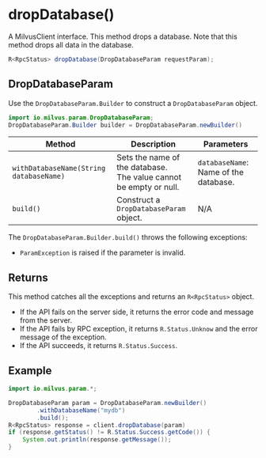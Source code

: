 # dropDatabase()

A MilvusClient interface. This method drops a database. Note that this method drops all data in the database.

```Java
R<RpcStatus> dropDatabase(DropDatabaseParam requestParam);
```

## DropDatabaseParam

Use the `DropDatabaseParam.Builder` to construct a `DropDatabaseParam` object.

```Java
import io.milvus.param.DropDatabaseParam;
DropDatabaseParam.Builder builder = DropDatabaseParam.newBuilder()
```

| Method | Description | Parameters |
| ---- | --- | --- |
| `withDatabaseName(String databaseName)` | Sets the name of the database.<br>The value cannot be empty or null. | `databaseName`: Name of the database. |
| `build()` | Construct a `DropDatabaseParam` object. | N/A |

The `DropDatabaseParam.Builder.build()` throws the following exceptions:

- `ParamException` is raised if the parameter is invalid.

## Returns

This method catches all the exceptions and returns an `R<RpcStatus>` object.

- If the API fails on the server side, it returns the error code and message from the server.
- If the API fails by RPC exception, it returns `R.Status.Unknow` and the error message of the exception.
- If the API succeeds, it returns `R.Status.Success`.

## Example

```Java
import io.milvus.param.*;

DropDatabaseParam param = DropDatabaseParam.newBuilder()
        .withDatabaseName("mydb")
        .build();
R<RpcStatus> response = client.dropDatabase(param)
if (response.getStatus() != R.Status.Success.getCode()) {
    System.out.println(response.getMessage());
}
```

